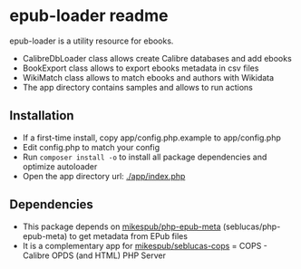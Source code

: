 # epub-loader readme

epub-loader is a utility resource for ebooks.

- CalibreDbLoader class allows create Calibre databases and add ebooks
- BookExport class allows to export ebooks metadata in csv files
- WikiMatch class allows to match ebooks and authors with Wikidata
- The app directory contains samples and allows to run actions


## Installation

- If a first-time install, copy app/config.php.example to app/config.php
- Edit config.php to match your config
- Run `composer install -o` to install all package dependencies and optimize autoloader
- Open the app directory url: [./app/index.php](./app/index.php)

## Dependencies

- This package depends on [mikespub/php-epub-meta](https://packagist.org/packages/mikespub/php-epub-meta) (seblucas/php-epub-meta) to get metadata from EPub files
- It is a complementary app for [mikespub/seblucas-cops](https://packagist.org/packages/mikespub/seblucas-cops) = COPS - Calibre OPDS (and HTML) PHP Server
